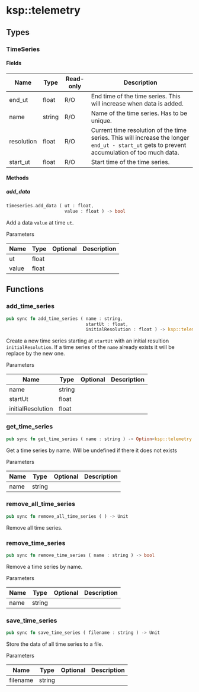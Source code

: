 # ksp::telemetry



## Types


### TimeSeries



#### Fields

Name | Type | Read-only | Description
--- | --- | --- | ---
end_ut | float | R/O | End time of the time series. This will increase when data is added. 
name | string | R/O | Name of the time series. Has to be unique. 
resolution | float | R/O |  Current time resolution of the time series. This will increase the longer `end_ut - start_ut` gets to prevent accumulation of too much data.  
start_ut | float | R/O | Start time of the time series. 

#### Methods

##### add_data

```rust
timeseries.add_data ( ut : float,
                      value : float ) -> bool
```

Add a data `value` at time `ut`.


Parameters

Name | Type | Optional | Description
--- | --- | --- | ---
ut | float |  | 
value | float |  | 

## Functions


### add_time_series

```rust
pub sync fn add_time_series ( name : string,
                              startUt : float,
                              initialResolution : float ) -> ksp::telemetry::TimeSeries
```


Create a new time series starting at `startUt` with an initial resultion `initialResolution`.
If a time series of the `name` already exists it will be replace by the new one.



Parameters

Name | Type | Optional | Description
--- | --- | --- | ---
name | string |  | 
startUt | float |  | 
initialResolution | float |  | 

### get_time_series

```rust
pub sync fn get_time_series ( name : string ) -> Option<ksp::telemetry::TimeSeries>
```

Get a time series by name. Will be undefined if there it does not exists


Parameters

Name | Type | Optional | Description
--- | --- | --- | ---
name | string |  | 

### remove_all_time_series

```rust
pub sync fn remove_all_time_series ( ) -> Unit
```

Remove all time series.


### remove_time_series

```rust
pub sync fn remove_time_series ( name : string ) -> bool
```

Remove a time series by name.


Parameters

Name | Type | Optional | Description
--- | --- | --- | ---
name | string |  | 

### save_time_series

```rust
pub sync fn save_time_series ( filename : string ) -> Unit
```

Store the data of all time series to a file.


Parameters

Name | Type | Optional | Description
--- | --- | --- | ---
filename | string |  | 
